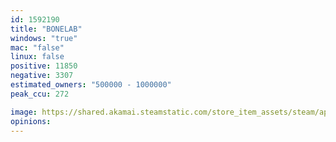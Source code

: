 ```yaml
---
id: 1592190
title: "BONELAB"
windows: "true"
mac: "false"
linux: false
positive: 11850
negative: 3307
estimated_owners: "500000 - 1000000"
peak_ccu: 272

image: https://shared.akamai.steamstatic.com/store_item_assets/steam/apps/1592190/header.jpg?t=1672959398
opinions:
---
```

